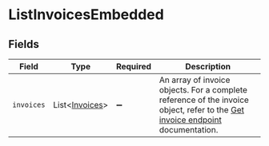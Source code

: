 # ListInvoicesEmbedded


## Fields

| Field                                                                                                                                        | Type                                                                                                                                         | Required                                                                                                                                     | Description                                                                                                                                  |
| -------------------------------------------------------------------------------------------------------------------------------------------- | -------------------------------------------------------------------------------------------------------------------------------------------- | -------------------------------------------------------------------------------------------------------------------------------------------- | -------------------------------------------------------------------------------------------------------------------------------------------- |
| `invoices`                                                                                                                                   | List\<[Invoices](../../models/operations/Invoices.md)>                                                                                       | :heavy_minus_sign:                                                                                                                           | An array of invoice objects. For a complete reference of the invoice object, refer to the [Get invoice endpoint](get-invoice) documentation. |